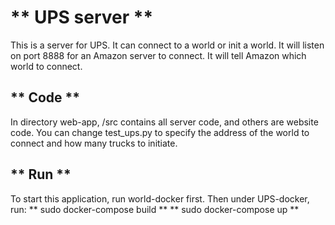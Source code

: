 # ** UPS server **
This is a server for UPS. It can connect to a world or init a world. It will listen on port 8888 for an Amazon server to connect. It will tell Amazon which world to connect.
## ** Code **
In directory web-app, /src contains all server code, and others are website code. You can change test_ups.py to specify the address of the world to connect and how many trucks to initiate.
## ** Run **
To start this application, run world-docker first. Then under UPS-docker, run:
   ** sudo docker-compose build **
   ** sudo docker-compose up **
